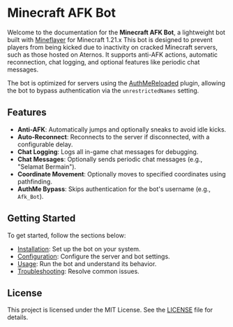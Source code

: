 # Minecraft AFK Bot

Welcome to the documentation for the **Minecraft AFK Bot**, a lightweight bot built with [Mineflayer](https://github.com/PrismarineJS/mineflayer) for Minecraft 1.21.x This bot is designed to prevent players from being kicked due to inactivity on cracked Minecraft servers, such as those hosted on Aternos. It supports anti-AFK actions, automatic reconnection, chat logging, and optional features like periodic chat messages.

The bot is optimized for servers using the [AuthMeReloaded](https://www.spigotmc.org/resources/authmereloaded.6269/) plugin, allowing the bot to bypass authentication via the `unrestrictedNames` setting.

## Features
- **Anti-AFK**: Automatically jumps and optionally sneaks to avoid idle kicks.
- **Auto-Reconnect**: Reconnects to the server if disconnected, with a configurable delay.
- **Chat Logging**: Logs all in-game chat messages for debugging.
- **Chat Messages**: Optionally sends periodic chat messages (e.g., "Selamat Bermain").
- **Coordinate Movement**: Optionally moves to specified coordinates using pathfinding.
- **AuthMe Bypass**: Skips authentication for the bot's username (e.g., `Afk_Bot`).

## Getting Started
To get started, follow the sections below:
- [Installation](installation.md): Set up the bot on your system.
- [Configuration](configuration.md): Configure the server and bot settings.
- [Usage](usage.md): Run the bot and understand its behavior.
- [Troubleshooting](troubleshooting.md): Resolve common issues.

## License
This project is licensed under the MIT License. See the [LICENSE](LICENSE) file for details.
